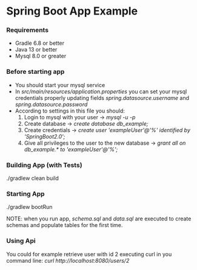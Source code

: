# Spring Boot App Example

### Requirements
* Gradle 6.8 or better
* Java 13 or better
* Mysql 8.0 or greater

### Before starting app
* You should start your mysql service
* In _src/main/resources/application.properties_ you can set your mysql credentials properly updating fields 
  _spring.datasource.username_ and _spring.datasource.password_
* According to settings in this file you should:
  1. Login to mysql with your user -> _mysql -u <user> -p_
  2. Create database -> _create database db_example;_
  3. Create credentials -> _create user 'exampleUser'@'%' identified by 'SpringBoot2.0';_
  4. Give all privileges to the user to the new database -> _grant all on db_example.* to 'exampleUser'@'%';_


### Building App (with Tests)
./gradlew clean build

### Starting App
./gradlew bootRun

NOTE: when you run app, _schema.sql_ and _data.sql_ are executed to create schemas and populate tables for the first time.

### Using Api
You could for example retrieve user with id 2 executing curl in you command line:
_curl http://localhost:8080/users/2_